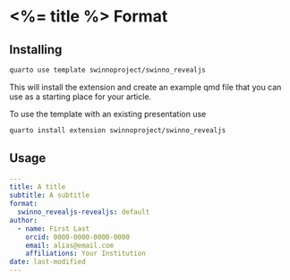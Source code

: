 # <%= title %> Format

## Installing

```bash
quarto use template swinnoproject/swinno_revealjs
```

This will install the extension and create an example qmd file that you can use as a starting place for your article.

To use the template with an existing presentation use

```bash
quarto install extension swinnoproject/swinno_revealjs
```

## Usage

```yaml
---
title: A title
subtitle: A subtitle
format:
  swinno_revealjs-revealjs: default
author:
  - name: First Last
    orcid: 0000-0000-0000-0000
    email: alias@email.com
    affiliations: Your Institution
date: last-modified
---

```